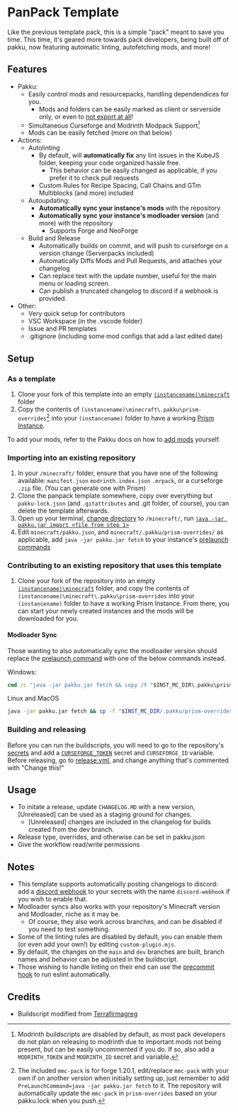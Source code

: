 # PanPack Template
Like the previous template pack, this is a simple "pack" meant to save you time. This time, it's geared more towards pack developers, being built off of pakku, now featuring automatic linting, autofetching mods, and more!

## Features
- Pakku:
   - Easily control mods and resourcepacks, handling dependendices for you.
      - Mods and folders can be easily marked as client or serverside only, or even to [not export at all](https://github.com/ThePansmith/PanPack/blob/cfda140750ebd454094415e32a4f971d49153428/pakku.json#L31C1-L34C10)!
   - Simultaneous Curseforge and Modrinth Modpack Support[^1]
   - Mods can be easily fetched (more on that below)
- Actions:
   - Autolinting
      - By default, will **automatically fix** any lint issues in the KubeJS folder, keeping your code organized hassle free.
         - This behavior can be easily changed as applicable, if you prefer it to check pull requests
      - Custom Rules for Recipe Spacing, Call Chains and GTm Multiblocks (and more) included
   - Autoupdating:
      - **Automatically sync your instance's mods** with the repository
      - **Automatically sync your instance's modloader version** (and more) with the repository
         - Supports Forge and NeoForge
   - Build and Release
      - Automatically builds on commit, and will push to curseforge on a version change (Serverpacks included)
      - Automatically Diffs Mods and Pull Requests, and attaches your changelog
      - Can replace text with the update number, useful for the main menu or loading screen.
      - Can publish a truncated changelog to discord if a webhook is provided.
- Other:
   - Very quick setup for contributors
   - VSC Workspace (in the .vscode folder)
   - Issue and PR templates
   - .gitignore (including some mod configs that add a last edited date)

## Setup
### As a template 
1. Clone your fork of this template into an empty [`(instancename)\minecraft`](https://github.com/user-attachments/assets/f9de6554-925d-4827-b51c-c7159e6f915f) folder
2. Copy the contents of `(instancename)\minecraft\.pakku\prism-overrides`[^2] into your `(instancename)` folder to have a working [Prism Instance](https://prismlauncher.org/).

To add your mods, refer to the Pakku docs on how to [add mods](https://juraj-hrivnak.github.io/Pakku/managing-projects.html#adding-projects) yourself. 

### Importing into an existing repository
1. In your `/minecraft/` folder, ensure that you have one of the following available: `manifest.json` `modrinth.index.json` `.mrpack`, or a curseforge `.zip` file. (You can generate one with Prism)
2. Clone the panpack template somewhere, copy over everything but `pakku-lock.json` (and `.gitattributes` and .git folder, of course), you can delete the template afterwards.
3. Open up your terminal, [change directory](https://www.wikihow.com/images/thumb/0/08/Change-Directories-in-Command-Prompt-Step-7-Version-2.jpg/v4-460px-Change-Directories-in-Command-Prompt-Step-7-Version-2.jpg.webp) to `/minecraft/`, run [`java -jar pakku.jar import <file from step 1>`](https://juraj-hrivnak.github.io/Pakku/managing-projects.html#adding-projects)
4. Edit `minecraft/pakku.json`, and `minecraft/.pakku/prism-overrides/` as applicable, add `java -jar pakku.jar fetch` to your instance's [prelaunch commands](https://github.com/user-attachments/assets/494a632d-1af4-453d-9329-5454ac3d22da)

### Contributing to an existing repository that uses this template
1. Clone your fork of the repository into an empty [`(instancename)\minecraft`](https://github.com/user-attachments/assets/f9de6554-925d-4827-b51c-c7159e6f915f) folder, and copy the contents of `(instancename)\minecraft\.pakku\prism-overrides` into your `(instancename)` folder to have a working Prism Instance. From there, you can start your newly created instances and the mods will be downloaded for you.

#### Modloader Sync
   Those wanting to also automatically sync the modloader version should replace the [prelaunch command](https://github.com/user-attachments/assets/494a632d-1af4-453d-9329-5454ac3d22da) with one of the below commands instead.

  Windows:
  ```cmd
  cmd /c "java -jar pakku.jar fetch && copy /Y "$INST_MC_DIR\.pakku\prism-overrides\mmc-pack.json" "$INST_DIR\mmc-pack.json"
  ```
  Linux and MacOS
  ```bash
  java -jar pakku.jar fetch && cp -f "$INST_MC_DIR/.pakku/prism-overrides/mmc-pack.json" "$INST_DIR/mmc-pack.json"
  ```


### Building and releasing
Before you can run the buildscripts, you will need to go to the repository's [secrets](https://docs.github.com/en/actions/how-tos/write-workflows/choose-what-workflows-do/use-secrets) and add a [`CURSEFORGE_TOKEN`](https://support.curseforge.com/en/support/solutions/articles/9000197321-curseforge-upload-api) secret and `CURSEFORGE_ID` variable. Before releasing, go to [release.yml](https://github.com/ThePansmith/PanPack/blob/main/.github/workflows/build-release.yml), and change anything that's commented with "Change this!"

## Usage
* To initate a release, update `CHANGELOG.MD` with a new version, [Unreleased] can be used as a staging ground for changes.
   * [Unreleased] changes are included in the changelog for builds created from the dev branch.
* Release type, overrides, and otherwise can be set in pakku.json
* Give the workflow read/write permissions

## Notes
* This template supports automatically posting changelogs to discord: add a [discord webhook](https://support.discord.com/hc/en-us/articles/228383668-Intro-to-Webhooks) to your secrets with the name `discord-webhook` if you wish to enable that.
* Modloader syncs also works with your repository's Minecraft version and Modloader, niche as it may be.
   * Of course, they also work across branches, and can be disabled if you need to test something. 
* Some of the linting rules are disabled by default, you can enable them (or even add your own!) by editing `custom-plugin.mjs`.
* By default, the changes on the `main` and `dev` branches are built, branch names and behavior can be adjusted in the buildscript.
* Those wishing to handle linting on their end can use the [precommit hook](https://github.com/ThePansmith/Monifactory/blob/main/CONTRIBUTING.md#kubejs-style-guide) to run eslint automatically.

<!-- #### I need a Curseforge Key?
Accessing CurseForge requires the CurseForge API key.

The API key can be generated in the CurseForge for Studios(https://console.curseforge.com/) developer console.

 1. Login to the developer console
 2. Go to the "API keys" tab
 3. Copy your API key
 4. Run `java -jar pakku.jar credentials set --cf-api-key '(API Key)'` in your `minecraft` folder via your terminal (to get to the folder, use the [cd](https://en.wikipedia.org/wiki/Cd_(command)) command). -->


## Credits
- Buildscript modified from [Terrafirmagreg](https://www.curseforge.com/minecraft/modpacks/terrafirmagreg-modern)

[^1]: Modrinth buildscripts are disabled by default, as most pack developers do not plan on releasing to modrinth due to important mods not being present, but can be easily uncommented if you do. If so, also add a `MODRINTH_TOKEN` and `MODRINTH_ID` secret and variable.
[^2]: The included `mmc-pack` is for forge 1.20.1, edit/replace `mmc-pack` with your own if on another version when initially setting up, just remember to add `PreLaunchCommand=java -jar pakku.jar fetch` to it. The repository will automatically update the `mmc-pack` in `prism-overrides` based on your pakku.lock when you push.
